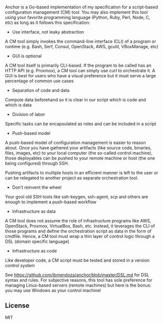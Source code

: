 Anchor is a Go-based implementation of my specification for a script-based configuration management (CM) tool. You may also implement this tool using your favorite programming language (Python, Ruby, Perl, Node, C, etc) as long as it follows this specification:

- Use interface, not leaky abstraction

A CM tool simply invokes the command-line interface (CLI) of a program or runtime (e.g. Bash, Serf, Consul, OpenStack, AWS, gcutil, VBoxManage, etc)

- GUI is optional

A CM tool itself is primarily CLI-based. If the program to be called has an HTTP API (e.g. Proxmox), a CM tool can simply use curl to orchestrate it. A GUI is best for users who have a visual preference but it must serve a large percentage of common use cases

- Separation of code and data

Compute data beforehand so it is clear in our script which is code and which is data

- Division of labor

Specific tasks can be encapsulated as roles and can be included in a script

- Push-based model

A push-based model of configuration management is easier to reason about. Once you have gathered your artifacts (like source code, binaries, files, images, etc) to your local computer (the so-called control machine), those deployables can be pushed to your remote machine or host (the one being configured) through SSH. 

Pushing artifacts to multiple hosts in an efficient manner is left to the user or can be relegated to another project as separate orchestration tool.

- Don't reinvent the wheel

Your gool old SSH tools like ssh-keygen, ssh-agent, scp and others are enough to implement a push-based workflow

- Infrastructure as data

A CM tool does not assume the role of infrastructure programs like AWS, OpenStack, Proxmox, VirtualBox, Bash, etc. Instead, it leverages the CLI of those programs and define the orchestration script as data in the form of cmdfile. Hence, a CM tool must wrap a thin layer of control logic through a DSL (domain specific language)

- Infrastructure as code

Like developer code, a CM script must be tested and stored in a version control system


See https://github.com/ibmendoza/anchor/blob/master/DSL.md for DSL syntax and rules. For subjective reasons, this tool has sole preference for managing Linux-based servers (remote machines) but here is the bonus: you may use Windows as your control machine!

License
-------

MIT
